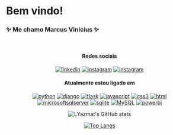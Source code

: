<div align="left">

# Bem vindo!
</div>

### ✨ Me chamo Marcus Vinícius ✨
<br>

<div align="center">

#### Redes sociais

[![linkedin](https://img.shields.io/badge/Linkedin-FFFFFF?style=flat&logo=linkedin&logoColor=blue)](https://www.linkedin.com/in/marcus-vinicius-de-miranda)
[![instagram](https://img.shields.io/badge/Instagram-FFFFFF?style=flat&logo=instagram&logoColor=orange)](https://www.instagram.com/marcusmiran/)
[![instagram](https://img.shields.io/badge/Twitch-FFFFFF?style=flat&logo=twitch&logoColor=purple)](https://www.twitch.tv/lyazmat)

</div>

<div align="center">

#### Atualmente estou ligado em

[![python](https://img.shields.io/badge/Python-FFFFFF?style=flat&logo=python)](#)
[![django](https://img.shields.io/badge/Django-FFFFFF?style=flat&logo=django&logoColor=green)](#)
[![flask](https://img.shields.io/badge/Flask-FFFFFF?style=flat&logo=django&logoColor=black)](#)
[![javascript](https://img.shields.io/badge/Javascript-FFFFFF?style=flat&logo=javascript)](#)
[![css3](https://img.shields.io/badge/CSS3-FFFFFF?style=flat&logo=css3&logoColor=yellow)](#)
[![html](https://img.shields.io/badge/HTML5-FFFFFF?style=flat&logo=html5&logoColor=yellow)](#)
[![microsoftsqlserver](https://img.shields.io/badge/SQL%20Server-FFFFFF?style=flat&logo=microsoftsqlserver&logoColor=red)](#)
[![sqlite](https://img.shields.io/badge/SQLite-FFFFFF?style=flat&logo=sqlite&logoColor=blue)](#)
[![MySQL](https://img.shields.io/badge/MySQL-FFFFFF?style=flat&logo=mysql&logoColor=black)](#)
[![powerbi](https://img.shields.io/badge/Power%20BI-FFFFFF?style=flat&logo=powerbi&logoColor=yellow)](#)

</div>

<div align="center">

![LYazmat's GitHub stats](https://github-readme-stats.vercel.app/api?username=LYazmat&show_icons=true&theme=codeSTACKr)

</div>

<div align="center">

[![Top Langs](https://github-readme-stats.vercel.app/api/top-langs/?username=LYazmat&layout=compact)](https://github.com/anuraghazra/github-readme-stats)

</div>